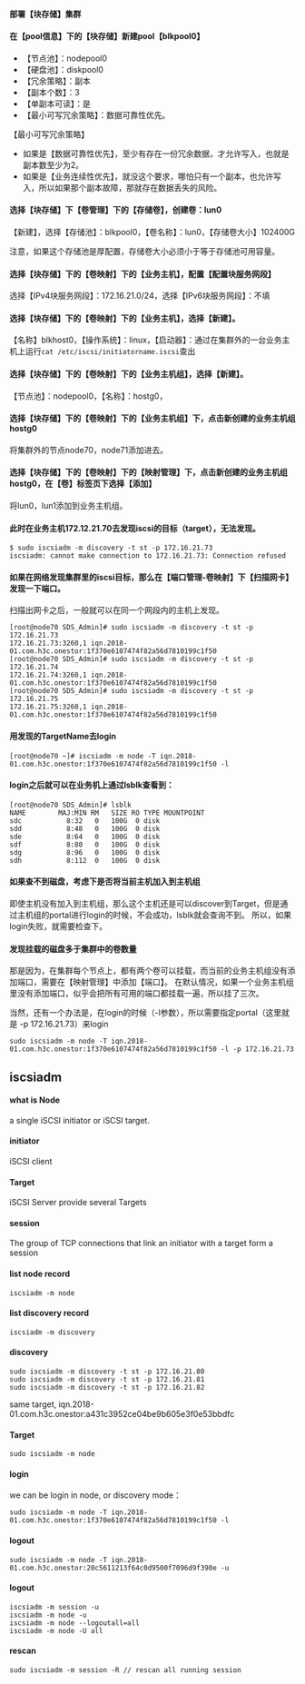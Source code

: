 #### 部署【块存储】集群
#### 在【pool信息】下的【块存储】新建pool【blkpool0】
- 【节点池】：nodepool0
- 【硬盘池】：diskpool0
- 【冗余策略】：副本
- 【副本个数】：3
- 【单副本可读】：是
- 【最小可写冗余策略】：数据可靠性优先。

【最小可写冗余策略】
- 如果是【数据可靠性优先】，至少有存在一份冗余数据，才允许写入，也就是副本数至少为2。
- 如果是【业务连续性优先】，就没这个要求，哪怕只有一个副本，也允许写入，所以如果那个副本故障，那就存在数据丢失的风险。

#### 选择【块存储】下【卷管理】下的【存储卷】，创建卷：lun0
【新建】，选择【存储池】：blkpool0，【卷名称】：lun0，【存储卷大小】102400G

注意，如果这个存储池是厚配置，存储卷大小必须小于等于存储池可用容量。

#### 选择【块存储】下的【卷映射】下的【业务主机】，配置【配置块服务网段】
选择【IPv4块服务网段】：172.16.21.0/24，选择【IPv6块服务网段】：不填

#### 选择【块存储】下的【卷映射】下的【业务主机】，选择【新建】。
【名称】blkhost0，【操作系统】：linux，【启动器】：通过在集群外的一台业务主机上运行`cat /etc/iscsi/initiatorname.iscsi`查出

#### 选择【块存储】下的【卷映射】下的【业务主机组】，选择【新建】。
【节点池】：nodepool0，【名称】：hostg0，

#### 选择【块存储】下的【卷映射】下的【业务主机组】下，点击新创建的业务主机组hostg0
将集群外的节点node70，node71添加进去。

#### 选择【块存储】下的【卷映射】下的【映射管理】下，点击新创建的业务主机组hostg0，在【卷】标签页下选择【添加】
将lun0，lun1添加到业务主机组。

#### 此时在业务主机172.12.21.70去发现iscsi的目标（target），无法发现。
```
$ sudo iscsiadm -m discovery -t st -p 172.16.21.73
iscsiadm: cannot make connection to 172.16.21.73: Connection refused
```

#### 如果在网络发现集群里的iscsi目标，那么在【端口管理-卷映射】下【扫描网卡】发现一下端口。
扫描出网卡之后，一般就可以在同一个网段内的主机上发现。
```
[root@node70 SDS_Admin]# sudo iscsiadm -m discovery -t st -p 172.16.21.73
172.16.21.73:3260,1 iqn.2018-01.com.h3c.onestor:1f370e6107474f82a56d7810199c1f50
[root@node70 SDS_Admin]# sudo iscsiadm -m discovery -t st -p 172.16.21.74
172.16.21.74:3260,1 iqn.2018-01.com.h3c.onestor:1f370e6107474f82a56d7810199c1f50
[root@node70 SDS_Admin]# sudo iscsiadm -m discovery -t st -p 172.16.21.75
172.16.21.75:3260,1 iqn.2018-01.com.h3c.onestor:1f370e6107474f82a56d7810199c1f50
```

#### 用发现的TargetName去login
```
[root@node70 ~]# iscsiadm -m node -T iqn.2018-01.com.h3c.onestor:1f370e6107474f82a56d7810199c1f50 -l
```

#### login之后就可以在业务机上通过lsblk查看到：
```
[root@node70 SDS_Admin]# lsblk
NAME        MAJ:MIN RM   SIZE RO TYPE MOUNTPOINT
sdc           8:32   0   100G  0 disk
sdd           8:48   0   100G  0 disk
sde           8:64   0   100G  0 disk
sdf           8:80   0   100G  0 disk
sdg           8:96   0   100G  0 disk
sdh           8:112  0   100G  0 disk
```

#### 如果查不到磁盘，考虑下是否将当前主机加入到主机组
即使主机没有加入到主机组，那么这个主机还是可以discover到Target，但是通过主机组的portal进行login的时候，不会成功，lsblk就会查询不到。
所以，如果login失败，就需要检查下。

#### 发现挂载的磁盘多于集群中的卷数量
那是因为，在集群每个节点上，都有两个卷可以挂载，而当前的业务主机组没有添加端口，需要在【映射管理】中添加【端口】。
在默认情况，如果一个业务主机组里没有添加端口，似乎会把所有可用的端口都挂载一遍，所以挂了三次。

当然，还有一个办法是，在login的时候（-l参数），所以需要指定portal（这里就是 -p 172.16.21.73）来login
```
sudo iscsiadm -m node -T iqn.2018-01.com.h3c.onestor:1f370e6107474f82a56d7810199c1f50 -l -p 172.16.21.73
```

## iscsiadm

#### what is Node
a single iSCSI initiator or iSCSI target. 

#### initiator
iSCSI client

#### Target
iSCSI Server provide several Targets

#### session
The group of TCP connections that link an initiator with a target form a session

#### list node record
```
iscsiadm -m node
```

#### list discovery record
```
iscsiadm -m discovery
```

#### discovery
```
sudo iscsiadm -m discovery -t st -p 172.16.21.80
sudo iscsiadm -m discovery -t st -p 172.16.21.81
sudo iscsiadm -m discovery -t st -p 172.16.21.82
```
same target, iqn.2018-01.com.h3c.onestor:a431c3952ce04be9b605e3f0e53bbdfc


#### Target
```
sudo iscsiadm -m node
```

#### login
we can be login in node, or discovery mode：
```
sudo iscsiadm -m node -T iqn.2018-01.com.h3c.onestor:1f370e6107474f82a56d7810199c1f50 -l
```

#### logout
```
sudo iscsiadm -m node -T iqn.2018-01.com.h3c.onestor:20c5611213f64c0d9500f7096d9f390e -u
```

#### logout
```
iscsiadm -m session -u
iscsiadm -m node -u
iscsiadm -m node --logoutall=all
iscsiadm -m node -U all
```

#### rescan
```
sudo iscsiadm -m session -R // rescan all running session
```
